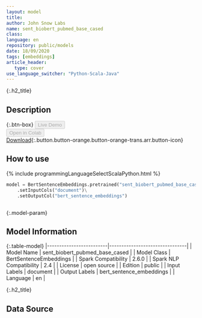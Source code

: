 ```yaml
---
layout: model
title: 
author: John Snow Labs
name: sent_biobert_pubmed_base_cased
class: 
language: en
repository: public/models
date: 18/09/2020
tags: [embeddings]
article_header:
   type: cover
use_language_switcher: "Python-Scala-Java"
---
```


{:.h2_title}
## Description 




{:.btn-box}
<button class="button button-orange" disabled>Live Demo</button><br/><button class="button button-orange" disabled>Open in Colab</button><br/>[Download](https://s3.amazonaws.com/auxdata.johnsnowlabs.com/public/models/sent_biobert_pubmed_base_cased_en_2.6.0_2.4_1600449483871.zip){:.button.button-orange.button-orange-trans.arr.button-icon}<br/>

## How to use 
<div class="tabs-box" markdown="1">

{% include programmingLanguageSelectScalaPython.html %}

```python
model = BertSentenceEmbeddings.pretrained("sent_biobert_pubmed_base_cased","en","public/models")\
	.setInputCols("document")\
	.setOutputCol("bert_sentence_embeddings")
```

```scala

```
</div>



{:.model-param}
## Model Information

{:.table-model}
|-------------------------|--------------------------------|
| Model Name              | sent_biobert_pubmed_base_cased |
| Model Class             | BertSentenceEmbeddings         |
| Spark Compatibility     | 2.6.0                          |
| Spark NLP Compatibility | 2.4                            |
| License                 | open source                    |
| Edition                 | public                         |
| Input Labels            | document                       |
| Output Labels           | bert_sentence_embeddings       |
| Language                | en                             |




{:.h2_title}
## Data Source


